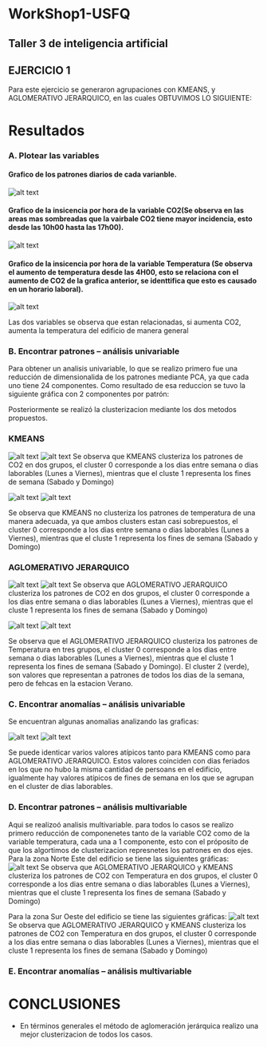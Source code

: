 # WorkShop1-USFQ
## Taller 3 de inteligencia artificial
## EJERCICIO 1

Para este ejercicio se generaron agrupaciones con KMEANS, y AGLOMERATIVO JERARQUICO, en las cuales OBTUVIMOS LO SIGUIENTE:

# Resultados

### A. Plotear las variables
#### Grafico de los patrones diarios de cada varianble.
![alt text](images/image.png)
#### Grafico de la insicencia por hora de la variable CO2(Se observa en las areas mas sombreadas que la vairbale CO2 tiene mayor incidencia, esto desde las 10h00 hasta las 17h00).
![alt text](images/image2.png)
#### Grafico de la insicencia por hora de la variable Temperatura (Se observa el aumento de temperatura desde las 4H00, esto se relaciona con el aumento de CO2 de la grafica anterior, se identtifica que esto es causado en un horario laboral).
![alt text](images/image3.png)


Las dos variables se observa que estan relacionadas, si aumenta CO2, aumenta la temperatura del edificio de manera general

### B. Encontrar patrones – análisis univariable

Para obtener un analisis univariable, lo que se realizo primero fue una reducción de dimensionalida de los patrones mediante PCA, ya que cada uno tiene 24 componentes. Como resultado de esa reduccion se tuvo la siguiente gráfica con 2 componentes por patrón:

Posteriormente se realizó la clusterizacion mediante los dos metodos propuestos.
### KMEANS
![alt text](graph_uni/co2_kmeans.png)
![alt text](graph_uni/co2_kmeans_1.png)
Se observa que KMEANS clusteriza los patrones de CO2 en dos grupos, el cluster 0 corresponde a los dias entre semana o dias laborables (Lunes a Viernes), mientras que el cluste 1 representa los fines de semana (Sabado y Domingo)

![alt text](graph_uni/temp_kmeans.png)
![alt text](graph_uni/temp_kmeans_1.png)

Se observa que KMEANS no clusteriza los patrones de temperatura de una manera adecuada, ya que ambos clusters estan casi sobrepuestos, el cluster 0 corresponde a los dias entre semana o dias laborables (Lunes a Viernes), mientras que el cluste 1 representa los fines de semana (Sabado y Domingo)

### AGLOMERATIVO JERARQUICO
![alt text](graph_uni/co2_aj.png)
![alt text](graph_uni/co2_aj_1.png)
Se observa que AGLOMERATIVO JERARQUICO clusteriza los patrones de CO2 en dos grupos, el cluster 0 corresponde a los dias entre semana o dias laborables (Lunes a Viernes), mientras que el cluste 1 representa los fines de semana (Sabado y Domingo)

![alt text](graph_uni/temp_aj.png)
![alt text](graph_uni/temp_aj_1.png)

Se observa que el AGLOMERATIVO JERARQUICO clusteriza los patrones de Temperatura en tres grupos, el cluster 0 corresponde a los dias entre semana o dias laborables (Lunes a Viernes), mientras que el cluste 1 representa los fines de semana (Sabado y Domingo). El cluster 2 (verde), son valores que representan a patrones de todos los dias de la semana, pero de fehcas en la estacion Verano.

### C. Encontrar anomalías – análisis univariable
Se encuentran algunas anomalias analizando las graficas:

![alt text](graph_uni/anomaliaCO2.png)
![alt text](graph_uni/anomaliaTEMP.png)

Se puede identicar varios valores atípicos tanto para KMEANS como para AGLOMERATIVO JERARQUICO. Estos valores coinciden con dias feriados en los que no hubo la misma cantidad de persoans en el edificio, igualmente hay valores atípicos de fines de semana en los que se agrupan en el cluster de dias laborables.

### D. Encontrar patrones – análisis multivariable
Aqui se realizoó analisis multivariable.
para todos lo casos se realizo primero reducción de componenetes tanto de la variable CO2 como de la variable temperatura, cada una a 1 componente, esto con el próposito de que los algortimos de clusterizacion represnetes los patrones en dos ejes.
Para la zona Norte Este del edificio se tiene las siguientes gráficas:
![alt text](graph_multi/var_1_3.png)
Se observa que AGLOMERATIVO JERARQUICO y KMEANS clusteriza los patrones de CO2 con Temperatura en dos grupos, el cluster 0 corresponde a los dias entre semana o dias laborables (Lunes a Viernes), mientras que el cluste 1 representa los fines de semana (Sabado y Domingo)

Para la zona Sur Oeste del edificio se tiene las siguientes gráficas:
![alt text](graph_multi/var_0_2.png)
Se observa que AGLOMERATIVO JERARQUICO y KMEANS clusteriza los patrones de CO2 con Temperatura en dos grupos, el cluster 0 corresponde a los dias entre semana o dias laborables (Lunes a Viernes), mientras que el cluste 1 representa los fines de semana (Sabado y Domingo)

### E. Encontrar anomalías – análisis multivariable

# CONCLUSIONES
- En términos generales el método de aglomeración jerárquica realizo una mejor clusterizacion de todos los casos.